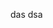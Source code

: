 <!--
 * @Description: 
 * @Version: 2.0
 * @Author: yunruowu
 * @Date: 2020-02-18 20:12:45
 * @LastEditors: yunruowu
 * @LastEditTime: 2020-02-18 20:12:46
 -->
das
dsa
